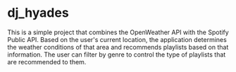 # dj_hyades

This is a simple project that combines the OpenWeather API with the Spotify Public API. Based on the user's current location, the application determines the weather conditions of that area and recommends playlists based on that information. The user can filter by genre to control the type of playlists that are recommended to them.
